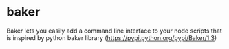 # baker
Baker lets you easily add a command line interface to your node scripts that is inspired by python baker library (https://pypi.python.org/pypi/Baker/1.3)
